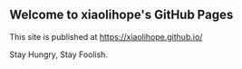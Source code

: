 ## Welcome to xiaolihope's GitHub Pages

This site is published at https://xiaolihope.github.io/

Stay Hungry, Stay Foolish.
